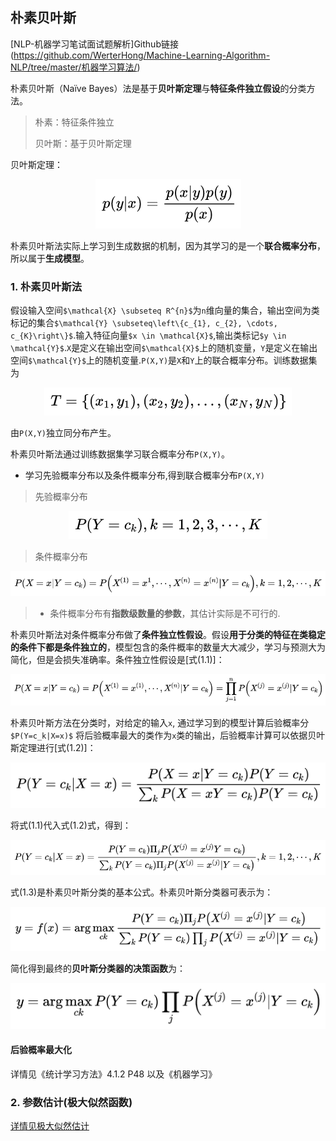 ## 朴素贝叶斯

[NLP-机器学习笔试面试题解析]Github链接(https://github.com/WerterHong/Machine-Learning-Algorithm-NLP/tree/master/机器学习算法/)

朴素贝叶斯（Naïve Bayes）法是基于**贝叶斯定理**与**特征条件独立假设**的分类方法。
> 朴素：特征条件独立
>
> 贝叶斯：基于贝叶斯定理

贝叶斯定理：

<p align="center">
<img src="../img/NaiveBayes/Bayes-1.png" />
</p>

朴素贝叶斯法实际上学习到生成数据的机制，因为其学习的是一个**联合概率分布**，所以属于**生成模型**。

### 1. 朴素贝叶斯法

假设输入空间`$\mathcal{X} \subseteq R^{n}$`为`n`维向量的集合，输出空间为类标记的集合`$\mathcal{Y} \subseteq\left\{c_{1}, c_{2}, \cdots, c_{K}\right\}$`.输入特征向量`$x \in \mathcal{X}$`,输出类标记`$y \in \mathcal{Y}$`.`X`是定义在输出空间`$\mathcal{X}$`上的随机变量，`Y`是定义在输出空间`$\mathcal{Y}$`上的随机变量.`P(X,Y)`是`X`和`Y`上的联合概率分布。训练数据集为

<p align="center">
<img src="../img/NaiveBayes/Bayes-2.png" />
</p>

由`P(X,Y)`独立同分布产生。

朴素贝叶斯法通过训练数据集学习联合概率分布`P(X,Y)`。
- 学习先验概率分布以及条件概率分布,得到联合概率分布`P(X,Y)`
> 先验概率分布

<p align="center">
<img src="../img/NaiveBayes/Bayes-3.png" />
</p>

> 条件概率分布

<p align="center">
<img src="../img/NaiveBayes/Bayes-4.png" />
</p>

> - 条件概率分布有**指数级数量的参数**，其估计实际是不可行的.

朴素贝叶斯法对条件概率分布做了**条件独立性假设**。假设**用于分类的特征在类稳定的条件下都是条件独立的**，模型包含的条件概率的数量大大减少，学习与预测大为简化，但是会损失准确率。条件独立性假设是[式(1.1)]：

<p align="center">
<img src="../img/NaiveBayes/Bayes-5.png" />
</p>

朴素贝叶斯方法在分类时，对给定的输入`x`, 通过学习到的模型计算后验概率分`$P(Y=c_k|X=x)$` 将后验概率最大的类作为`x`类的输出，后验概率计算可以依据贝叶斯定理进行[式(1.2)]：

<p align="center">
<img src="../img/NaiveBayes/Bayes-6.png" />
</p>

将式(1.1)代入式(1.2)式，得到：

<p align="center">
<img src="../img/NaiveBayes/Bayes-7.png" />
</p>

式(1.3)是朴素贝叶斯分类的基本公式。朴素贝叶斯分类器可表示为：

<p align="center">
<img src="../img/NaiveBayes/Bayes-8.png" />
</p>

简化得到最终的**贝叶斯分类器的决策函数**为：

<p align="center">
<img src="../img/NaiveBayes/Bayes-9.png" />
</p>

#### 后验概率最大化

详情见《统计学习方法》4.1.2  P48 以及《机器学习》

### 2. 参数估计(极大似然函数)

[详情见极大似然估计](https://github.com/WerterHong/Machine-Learning-Algorithm-NLP/tree/master/机器学习算法/极大似然估计.md)
